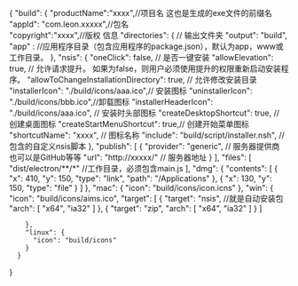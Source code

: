 {
    "build": {
        "productName":"xxxx",//项目名 这也是生成的exe文件的前缀名
        "appId": "com.leon.xxxxx",//包名  
        "copyright":"xxxx",//版权  信息
        "directories": { // 输出文件夹
          "output": "build",
          "app" :  //应用程序目录（包含应用程序的package.json），默认为app，www或工作目录。
        }, 
        "nsis": {
          "oneClick": false, // 是否一键安装
          "allowElevation": true, // 允许请求提升。 如果为false，则用户必须使用提升的权限重新启动安装程序。
          "allowToChangeInstallationDirectory": true, // 允许修改安装目录
          "installerIcon": "./build/icons/aaa.ico",// 安装图标
          "uninstallerIcon": "./build/icons/bbb.ico",//卸载图标
          "installerHeaderIcon": "./build/icons/aaa.ico", // 安装时头部图标
          "createDesktopShortcut": true, // 创建桌面图标
          "createStartMenuShortcut": true,// 创建开始菜单图标
          "shortcutName": "xxxx", // 图标名称
          "include": "build/script/installer.nsh", // 包含的自定义nsis脚本
        },
        "publish": [
          {
            "provider": "generic", // 服务器提供商 也可以是GitHub等等
            "url": "http://xxxxx/" // 服务器地址
          }
        ],
        "files": [
          "dist/electron/**/*"    //工作目录，必须包含main.js
        ],
        "dmg": {
          "contents": [
            {
              "x": 410,
              "y": 150,
              "type": "link",
              "path": "/Applications"
            },
            {
              "x": 130,
              "y": 150,
              "type": "file"
            }
          ]
        },
        "mac": {
          "icon": "build/icons/icon.icns"
        },
        "win": {
          "icon": "build/icons/aims.ico",
            "target": [
            {
            "target": "nsis",   //就是自动安装包
            "arch": [
            "x64",
            "ia32"
            ]
            },
            {
            "target": "zip",
            "arch": [
            "x64",
            "ia32"
            ]
            }
            ]
    
    
        },
        "linux": {
          "icon": "build/icons"
        }
      }
}